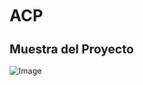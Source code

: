 # ACP
## Muestra del Proyecto
![Image](https://github.com/user-attachments/assets/4f36f96a-29ad-4a9f-9994-8dee5f086362)
